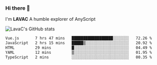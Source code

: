 ### Hi there 👋
I'm **LAVAC**
A humble explorer of AnyScript

![LavaC's GitHub stats](https://github-readme-stats.vercel.app/api?username=LavaCxx&show_icons=true&theme=synthwave)

<!--START_SECTION:waka-->

```txt
Vue.js       7 hrs 47 mins   ██████████████████░░░░░░░   72.26 %
JavaScript   2 hrs 15 mins   █████▒░░░░░░░░░░░░░░░░░░░   20.92 %
HTML         29 mins         █░░░░░░░░░░░░░░░░░░░░░░░░   04.49 %
YAML         12 mins         ▒░░░░░░░░░░░░░░░░░░░░░░░░   01.95 %
TypeScript   2 mins          ░░░░░░░░░░░░░░░░░░░░░░░░░   00.35 %
```

<!--END_SECTION:waka-->

